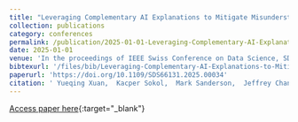```yaml
---
title: "Leveraging Complementary AI Explanations to Mitigate Misunderstanding in XAI"
collection: publications
category: conferences
permalink: /publication/2025-01-01-Leveraging-Complementary-AI-Explanations-to-Mitigate-Misunderstanding-in-XAI
date: 2025-01-01
venue: 'In the proceedings of IEEE Swiss Conference on Data Science, SDS 2025, Z&quot;urich, Switzerland, June 26-27, 2025'
bibtexurl: '/files/bib/Leveraging-Complementary-AI-Explanations-to-Mitigate-Misunderstanding-in-XAI.bib'
paperurl: 'https://doi.org/10.1109/SDS66131.2025.00034'
citation: ' Yueqing Xuan,  Kacper Sokol,  Mark Sanderson,  Jeffrey Chan, &quot;Leveraging Complementary AI Explanations to Mitigate Misunderstanding in XAI.&quot; In the proceedings of IEEE Swiss Conference on Data Science, SDS 2025, Z&amp;quot;urich, Switzerland, June 26-27, 2025, 2025.'
---
```

[Access paper here](https://doi.org/10.1109/SDS66131.2025.00034){:target="_blank"}
